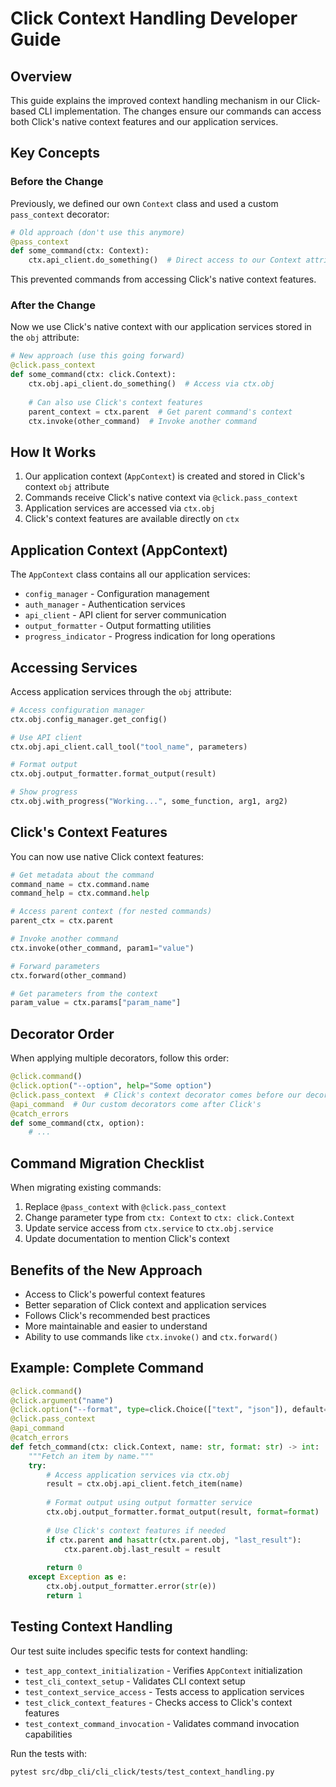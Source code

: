 # Click Context Handling Developer Guide

## Overview

This guide explains the improved context handling mechanism in our Click-based CLI implementation. The changes ensure our commands can access both Click's native context features and our application services.

## Key Concepts

### Before the Change

Previously, we defined our own `Context` class and used a custom `pass_context` decorator:

```python
# Old approach (don't use this anymore)
@pass_context
def some_command(ctx: Context):
    ctx.api_client.do_something()  # Direct access to our Context attributes
```

This prevented commands from accessing Click's native context features.

### After the Change

Now we use Click's native context with our application services stored in the `obj` attribute:

```python
# New approach (use this going forward)
@click.pass_context
def some_command(ctx: click.Context):
    ctx.obj.api_client.do_something()  # Access via ctx.obj
    
    # Can also use Click's context features
    parent_context = ctx.parent  # Get parent command's context
    ctx.invoke(other_command)  # Invoke another command
```

## How It Works

1. Our application context (`AppContext`) is created and stored in Click's context `obj` attribute
2. Commands receive Click's native context via `@click.pass_context`
3. Application services are accessed via `ctx.obj`
4. Click's context features are available directly on `ctx`

## Application Context (AppContext)

The `AppContext` class contains all our application services:

- `config_manager` - Configuration management
- `auth_manager` - Authentication services
- `api_client` - API client for server communication
- `output_formatter` - Output formatting utilities
- `progress_indicator` - Progress indication for long operations

## Accessing Services

Access application services through the `obj` attribute:

```python
# Access configuration manager
ctx.obj.config_manager.get_config()

# Use API client
ctx.obj.api_client.call_tool("tool_name", parameters)

# Format output
ctx.obj.output_formatter.format_output(result)

# Show progress
ctx.obj.with_progress("Working...", some_function, arg1, arg2)
```

## Click's Context Features

You can now use native Click context features:

```python
# Get metadata about the command
command_name = ctx.command.name
command_help = ctx.command.help

# Access parent context (for nested commands)
parent_ctx = ctx.parent

# Invoke another command
ctx.invoke(other_command, param1="value")

# Forward parameters
ctx.forward(other_command)

# Get parameters from the context
param_value = ctx.params["param_name"]
```

## Decorator Order

When applying multiple decorators, follow this order:

```python
@click.command()
@click.option("--option", help="Some option")
@click.pass_context  # Click's context decorator comes before our decorators
@api_command  # Our custom decorators come after Click's
@catch_errors
def some_command(ctx, option):
    # ...
```

## Command Migration Checklist

When migrating existing commands:

1. Replace `@pass_context` with `@click.pass_context`
2. Change parameter type from `ctx: Context` to `ctx: click.Context`
3. Update service access from `ctx.service` to `ctx.obj.service`
4. Update documentation to mention Click's context

## Benefits of the New Approach

- Access to Click's powerful context features
- Better separation of Click context and application services
- Follows Click's recommended best practices
- More maintainable and easier to understand
- Ability to use commands like `ctx.invoke()` and `ctx.forward()`

## Example: Complete Command

```python
@click.command()
@click.argument("name")
@click.option("--format", type=click.Choice(["text", "json"]), default="text")
@click.pass_context
@api_command
@catch_errors
def fetch_command(ctx: click.Context, name: str, format: str) -> int:
    """Fetch an item by name."""
    try:
        # Access application services via ctx.obj
        result = ctx.obj.api_client.fetch_item(name)
        
        # Format output using output formatter service
        ctx.obj.output_formatter.format_output(result, format=format)
        
        # Use Click's context features if needed
        if ctx.parent and hasattr(ctx.parent.obj, "last_result"):
            ctx.parent.obj.last_result = result
            
        return 0
    except Exception as e:
        ctx.obj.output_formatter.error(str(e))
        return 1
```

## Testing Context Handling

Our test suite includes specific tests for context handling:

- `test_app_context_initialization` - Verifies `AppContext` initialization
- `test_cli_context_setup` - Validates CLI context setup
- `test_context_service_access` - Tests access to application services
- `test_click_context_features` - Checks access to Click's context features
- `test_context_command_invocation` - Validates command invocation capabilities

Run the tests with:

```bash
pytest src/dbp_cli/cli_click/tests/test_context_handling.py
